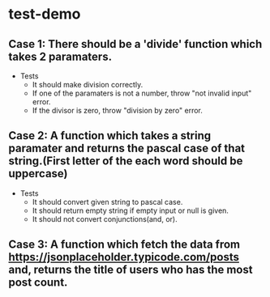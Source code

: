 # test-demo

## Case 1: There should be a 'divide' function which takes 2 paramaters.

- Tests
  - It should make division correctly.
  - If one of the paramaters is not a number, throw "not invalid input" error.
  - If the divisor is zero, throw "division by zero" error.

## Case 2: A function which takes a string paramater and returns the pascal case of that string.(First letter of the each word should be uppercase)

- Tests
  - It should convert given string to pascal case.
  - It should return empty string if empty input or null is given.
  - It should not convert conjunctions(and, or).

## Case 3: A function which fetch the data from https://jsonplaceholder.typicode.com/posts and, returns the title of users who has the most post count.
